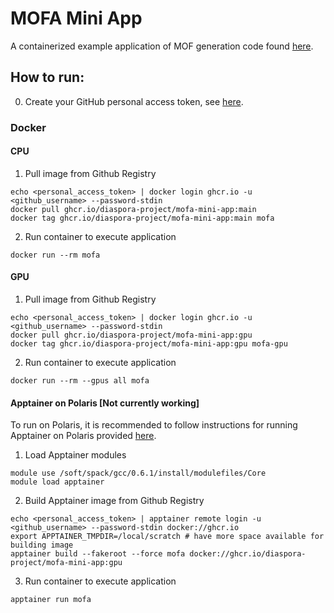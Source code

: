# MOFA Mini App

A containerized example application of MOF generation code found [here](https://github.com/globus-labs/mof-generation-at-scale/tree/main).

## How to run:

0. Create your GitHub personal access token, see [here](https://docs.github.com/en/authentication/keeping-your-account-and-data-secure/managing-your-personal-access-tokens#creating-a-personal-access-token-classic).

### Docker

#### CPU
1. Pull image from Github Registry
```
echo <personal_access_token> | docker login ghcr.io -u <github_username> --password-stdin
docker pull ghcr.io/diaspora-project/mofa-mini-app:main
docker tag ghcr.io/diaspora-project/mofa-mini-app:main mofa
```
2. Run container to execute application
```
docker run --rm mofa
```

#### GPU
1. Pull image from Github Registry
```
echo <personal_access_token> | docker login ghcr.io -u <github_username> --password-stdin
docker pull ghcr.io/diaspora-project/mofa-mini-app:gpu
docker tag ghcr.io/diaspora-project/mofa-mini-app:gpu mofa-gpu
```
2. Run container to execute application
```
docker run --rm --gpus all mofa
```

#### Apptainer on Polaris [Not currently working]

To run on Polaris, it is recommended to follow instructions for running Apptainer on Polaris provided [here](https://docs.alcf.anl.gov/polaris/data-science-workflows/containers/containers/).

1. Load Apptainer modules
```
module use /soft/spack/gcc/0.6.1/install/modulefiles/Core
module load apptainer
```
  
2. Build Apptainer image from Github Registry
```
echo <personal_access_token> | apptainer remote login -u <github_username> --password-stdin docker://ghcr.io
export APPTAINER_TMPDIR=/local/scratch # have more space available for building image
apptainer build --fakeroot --force mofa docker://ghcr.io/diaspora-project/mofa-mini-app:gpu
```

3. Run container to execute application
```
apptainer run mofa
```
